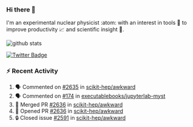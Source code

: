 ### Hi there 👋 

I'm an experimental nuclear physicist :atom: with an interest in tools :wrench: to improve productivity :chart_with_upwards_trend: and scientific insight :telescope:.

![github stats](https://github-readme-stats.vercel.app/api?username=agoose77&show_icons=true&hide_rank=true&hide_title=true&bg_color=30,e76445,904e95&text_color=efe3ec&icon_color=efe3ec)
<!--
**agoose77/agoose77** is a ✨ _special_ ✨ repository because its `README.md` (this file) appears on your GitHub profile.

Here are some ideas to get you started:

- 🔭 I’m currently working on ...
- 🌱 I’m currently learning ...
- 👯 I’m looking to collaborate on ...
- 🤔 I’m looking for help with ...
- 💬 Ask me about ...
- 📫 How to reach me: ...
- 😄 Pronouns: ...
- ⚡ Fun fact: ...
-->

[![Twitter Badge](https://img.shields.io/twitter/follow/agoose77?style=flat-square&logo=Twitter&logoColor=white&color=cornflowerblue)](https://twitter.com/agoose77)

### :zap: Recent Activity

<!--START_SECTION:activity-->
1. 🗣 Commented on [#2635](https://github.com/scikit-hep/awkward/pull/2635#issuecomment-1674592939) in [scikit-hep/awkward](https://github.com/scikit-hep/awkward)
2. 🗣 Commented on [#174](https://github.com/executablebooks/jupyterlab-myst/issues/174#issuecomment-1674539015) in [executablebooks/jupyterlab-myst](https://github.com/executablebooks/jupyterlab-myst)
3. 🎉 Merged PR [#2636](https://github.com/scikit-hep/awkward/pull/2636) in [scikit-hep/awkward](https://github.com/scikit-hep/awkward)
4. 💪 Opened PR [#2636](https://github.com/scikit-hep/awkward/pull/2636) in [scikit-hep/awkward](https://github.com/scikit-hep/awkward)
5. 🔒 Closed issue [#2591](https://github.com/scikit-hep/awkward/issues/2591) in [scikit-hep/awkward](https://github.com/scikit-hep/awkward)
<!--END_SECTION:activity-->
